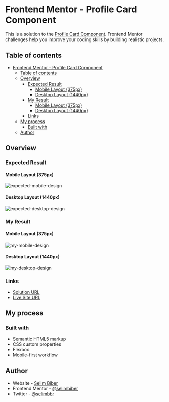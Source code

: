# Frontend Mentor - Profile Card Component

This is a solution to the [Profile Card Component](https://www.frontendmentor.io/solutions/profile-card-component-30AMLejdqi). Frontend Mentor challenges help you improve your coding skills by building realistic projects. 

## Table of contents

- [Frontend Mentor - Profile Card Component](#frontend-mentor---profile-card-component)
  - [Table of contents](#table-of-contents)
  - [Overview](#overview)
    - [Expected Result](#expected-result)
      - [Mobile Layout (375px)](#mobile-layout-375px)
      - [Desktop Layout (1440px)](#desktop-layout-1440px)
    - [My Result](#my-result)
      - [Mobile Layout (375px)](#mobile-layout-375px-1)
      - [Desktop Layout (1440px)](#desktop-layout-1440px-1)
    - [Links](#links)
  - [My process](#my-process)
    - [Built with](#built-with)
  - [Author](#author)

## Overview

### Expected Result

#### Mobile Layout (375px)

![expected-mobile-design](https://github.com/selimbiber/30Day30Project-HTML5-CSS3-Challenges/assets/117529414/ff09ada0-f015-4f0d-9554-81a42bd40082)

#### Desktop Layout (1440px)

![expected-desktop-design](https://github.com/selimbiber/30Day30Project-HTML5-CSS3-Challenges/assets/117529414/e7900ab9-37eb-4b38-8ceb-bac4e73c0c78)

### My Result

#### Mobile Layout (375px)

![my-mobile-design](https://github.com/selimbiber/30Day30Project-HTML5-CSS3-Challenges/assets/117529414/5a0a1e12-3282-4c4c-abdf-50bae41e8b18)

#### Desktop Layout (1440px)

![my-desktop-design](https://github.com/selimbiber/30Day30Project-HTML5-CSS3-Challenges/assets/117529414/18fee18d-7310-4dd8-9c1f-e051f22a6161)

### Links

- [Solution URL](https://www.frontendmentor.io/solutions/profile-card-component-30AMLejdqi)
- [Live Site URL](https://htmlpreview.github.io/?https://github.com/selimbiber/30Day30Project-HTML5-CSS3-Challenges/blob/main/Day28-profile-card-component/index.html)

## My process

### Built with

- Semantic HTML5 markup
- CSS custom properties
- Flexbox
- Mobile-first workflow

## Author

- Website - [Selim Biber](https://www.selimbiber.dev)
- Frontend Mentor - [@selimbiber](https://www.frontendmentor.io/profile/selimbiber)
- Twitter - [@selimbbr](https://www.twitter.com/selimbbr)
